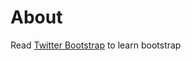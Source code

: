 About
==========

Read [Twitter Bootstrap](http://twitter.github.com/bootstrap/) to learn bootstrap


